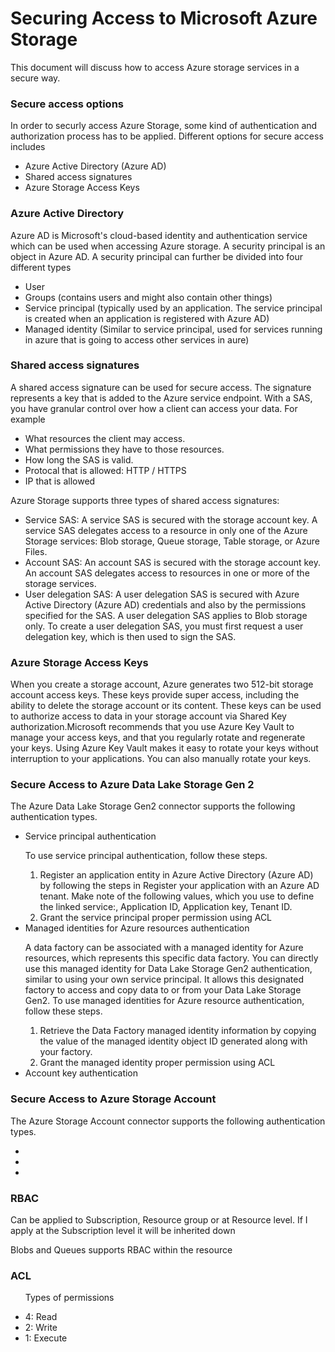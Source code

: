 <h1> Securing Access to Microsoft Azure Storage </h1>

<p> This document will discuss how to access Azure storage services in a secure way. </p>

<h3> Secure access options </h3>

<p>  In order to securly access Azure Storage, some kind of authentication and authorization process has to be applied. Different options for secure access includes
 <ul>
   <li> Azure Active Directory (Azure AD)</li>
   <li> Shared access signatures </li>
   <li> Azure Storage Access Keys </li>
   </ul>
 </p>
  

<h3> Azure Active Directory </h3>
  <p>  
Azure AD is Microsoft's cloud-based identity and authentication service which can be used when accessing Azure storage. A security principal is an object in Azure AD. A security principal can further be divided into four different types
<ul>
  <li>User </li>
  <li>Groups (contains users and might also contain other things)</li>
  <li>Service principal (typically used by an application. The service principal is created when an application is registered with Azure AD)</li>
  <li>Managed identity (Similar to service principal, used for services running in azure that is going to access other services in aure)</li>
</ul>
</p>
  
  
 <h3> Shared access signatures </h3>
 <p> A shared access signature can be used for secure access. The signature represents a key that is added to the Azure service endpoint. With a SAS, you have granular control over how a client can access your data. For example

<ul>
 <li> What resources the client may access. </li>
 <li> What permissions they have to those resources. </li>
 <li> How long the SAS is valid. </li>
 <li> Protocal that is allowed: HTTP / HTTPS </li>
 <li> IP that is allowed</li>
</ul>

 <p> Azure Storage supports three types of shared access signatures: </p>
  <ul>
  <li> Service SAS: A service SAS is secured with the storage account key. A service SAS delegates access to a resource in only one of the Azure Storage services: Blob storage, Queue storage, Table storage, or Azure Files.</li>
  <li> Account SAS: An account SAS is secured with the storage account key. An account SAS delegates access to resources in one or more of the storage services.</li>
 <li> User delegation SAS: A user delegation SAS is secured with Azure Active Directory (Azure AD) credentials and also by the permissions specified for the SAS. A user delegation SAS applies to Blob storage only. To create a user delegation SAS, you must first request a user delegation key, which is then used to sign the SAS. </li>
  </ul>

</p>
 
 <h3> Azure Storage Access Keys </h3>

<p> When you create a storage account, Azure generates two 512-bit storage account access keys. These keys provide super access, including the ability to delete the storage account or its content. These keys can be used to authorize access to data in your storage account via Shared Key authorization.Microsoft recommends that you use Azure Key Vault to manage your access keys, and that you regularly rotate and regenerate your keys. Using Azure Key Vault makes it easy to rotate your keys without interruption to your applications. You can also manually rotate your keys. </p>


<h3> Secure Access to Azure Data Lake Storage Gen 2 </h3>
<p> 
  The Azure Data Lake Storage Gen2 connector supports the following authentication types. 
<ul>
  <li> Service principal authentication</li>
 
 <p> To use service principal authentication, follow these steps. </p>
 
<ol>
 <li> Register an application entity in Azure Active Directory (Azure AD) by following the steps in Register your application with an Azure AD tenant. Make note of the following values, which you use to define the linked service:, Application ID, Application key, Tenant ID. </lu>
 <li> Grant the service principal proper permission using ACL </li>
 </ol>

  <li> Managed identities for Azure resources authentication</li>
  
 <p> A data factory can be associated with a managed identity for Azure resources, which represents this specific data factory. You can directly use this managed identity for Data Lake Storage Gen2 authentication, similar to using your own service principal. It allows this designated factory to access and copy data to or from your Data Lake Storage Gen2. To use managed identities for Azure resource authentication, follow these steps.</p>
  <ol> 
 <li> Retrieve the Data Factory managed identity information by copying the value of the managed identity object ID generated along with your factory.</li>
 <li> Grant the managed identity proper permission using ACL</li>
 
 </ol>
   <li> Account key authentication</li>
</ul>
  </p>

<h3> Secure Access to Azure Storage Account </h3>
<p> 
  The Azure Storage Account connector supports the following authentication types. 
<ul>
  <li> </li>
  <li></li>
  <li> </li>
</ul>
  </p>














<h3> RBAC</h3>
<p> Can be applied to Subscription, Resource group or at Resource level. If I apply at the Subscription level it will be inherited down </p>
<p> Blobs and Queues supports RBAC within the resource </p>

<h3> ACL </h3>
<ul>
  <p> Types of permissions </p>
  <li>4: Read</li>
  <li>2: Write</li>
  <li>1: Execute</li>
  </ul>
  
  
